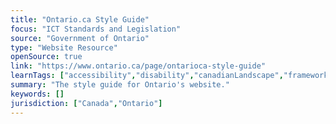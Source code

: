 ```yaml
---
title: "Ontario.ca Style Guide"
focus: "ICT Standards and Legislation"
source: "Government of Ontario"
type: "Website Resource"
openSource: true
link: "https://www.ontario.ca/page/ontarioca-style-guide"
learnTags: ["accessibility","disability","canadianLandscape","framework","ict","government"]
summary: "The style guide for Ontario's website."
keywords: []
jurisdiction: ["Canada","Ontario"]
---
```

